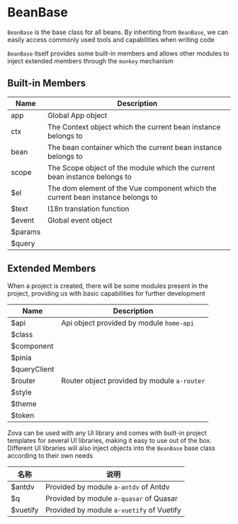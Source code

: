 # BeanBase

`BeanBase` is the base class for all beans. By inheriting from `BeanBase`, we can easily access commonly used tools and capabilities when writing code

`BeanBase` itself provides some built-in members and allows other modules to inject extended members through the `monkey` mechanism

## Built-in Members

| Name    | Description                                                                     |
| ------- | ------------------------------------------------------------------------------- |
| app     | Global App object                                                               |
| ctx     | The Context object which the current bean instance belongs to                   |
| bean    | The bean container which the current bean instance belongs to                   |
| scope   | The Scope object of the module which the current bean instance belongs to       |
| $el     | The dom element of the Vue component which the current bean instance belongs to |
| $text   | I18n translation function                                                       |
| $event  | Global event object                                                             |
| $params |                                                                                 |
| $query  |                                                                                 |

## Extended Members

When a project is created, there will be some modules present in the project, providing us with basic capabilities for further development

| Name         | Description                                 |
| ------------ | ------------------------------------------- |
| $api         | Api object provided by module `home-api`    |
| $class       |                                             |
| $component   |                                             |
| $pinia       |                                             |
| $queryClient |                                             |
| $router      | Router object provided by module `a-router` |
| $style       |                                             |
| $theme       |                                             |
| $token       |                                             |

Zova can be used with any UI library and comes with built-in project templates for several UI libraries, making it easy to use out of the box. Different UI libraries will also inject objects into the `BeanBase` base class according to their own needs

| 名称     | 说明                                      |
| -------- | ----------------------------------------- |
| $antdv   | Provided by module `a-antdv` of Antdv     |
| $q       | Provided by module `a-quasar` of Quasar   |
| $vuetify | Provided by module `a-vuetify` of Vuetify |
